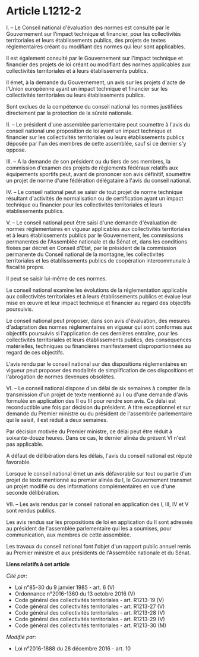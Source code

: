 # Article L1212-2

I. – Le Conseil national d'évaluation des normes est consulté par le Gouvernement sur l'impact technique et financier, pour
les collectivités territoriales et leurs établissements publics, des projets de textes réglementaires créant ou modifiant des
normes qui leur sont applicables.

Il est également consulté par le Gouvernement sur l'impact technique et financier des projets de loi créant ou modifiant des
normes applicables aux collectivités territoriales et à leurs établissements publics.

Il émet, à la demande du Gouvernement, un avis sur les projets d'acte de l'Union européenne ayant un impact technique et
financier sur les collectivités territoriales ou leurs établissements publics.

Sont exclues de la compétence du conseil national les normes justifiées directement par la protection de la sûreté nationale.

II. – Le président d'une assemblée parlementaire peut soumettre à l'avis du conseil national une proposition de loi ayant un
impact technique et financier sur les collectivités territoriales ou leurs établissements publics déposée par l'un des
membres de cette assemblée, sauf si ce dernier s'y oppose.

III. – A la demande de son président ou du tiers de ses membres, la commission d'examen des projets de règlements fédéraux
relatifs aux équipements sportifs peut, avant de prononcer son avis définitif, soumettre un projet de norme d'une fédération
délégataire à l'avis du conseil national.

IV. – Le conseil national peut se saisir de tout projet de norme technique résultant d'activités de normalisation ou de
certification ayant un impact technique ou financier pour les collectivités territoriales et leurs établissements publics.

V. – Le conseil national peut être saisi d'une demande d'évaluation de normes réglementaires en vigueur applicables aux
collectivités territoriales et à leurs établissements publics par le Gouvernement, les commissions permanentes de l'Assemblée
nationale et du Sénat et, dans les conditions fixées par décret en Conseil d'Etat, par le président de la commission
permanente du Conseil national de la montagne, les collectivités territoriales et les établissements publics de coopération
intercommunale à fiscalité propre.

Il peut se saisir lui-même de ces normes.

Le conseil national examine les évolutions de la réglementation applicable aux collectivités territoriales et à leurs
établissements publics et évalue leur mise en œuvre et leur impact technique et financier au regard des objectifs poursuivis.

Le conseil national peut proposer, dans son avis d'évaluation, des mesures d'adaptation des normes réglementaires en vigueur
qui sont conformes aux objectifs poursuivis si l'application de ces dernières entraîne, pour les collectivités territoriales
et leurs établissements publics, des conséquences matérielles, techniques ou financières manifestement disproportionnées au
regard de ces objectifs.

L'avis rendu par le conseil national sur des dispositions réglementaires en vigueur peut proposer des modalités de
simplification de ces dispositions et l'abrogation de normes devenues obsolètes.

VI. – Le conseil national dispose d'un délai de six semaines à compter de la transmission d'un projet de texte mentionné au I
ou d'une demande d'avis formulée en application des II ou III pour rendre son avis. Ce délai est reconductible une fois par
décision du président. A titre exceptionnel et sur demande du Premier ministre ou du président de l'assemblée parlementaire
qui le saisit, il est réduit à deux semaines.

Par décision motivée du Premier ministre, ce délai peut être réduit à soixante-douze heures. Dans ce cas, le dernier alinéa
du présent VI n'est pas applicable.

A défaut de délibération dans les délais, l'avis du conseil national est réputé favorable.

Lorsque le conseil national émet un avis défavorable sur tout ou partie d'un projet de texte mentionné au premier alinéa du
I, le Gouvernement transmet un projet modifié ou des informations complémentaires en vue d'une seconde délibération.

VII. – Les avis rendus par le conseil national en application des I, III, IV et V sont rendus publics.

Les avis rendus sur les propositions de loi en application du II sont adressés au président de l'assemblée parlementaire qui
les a soumises, pour communication, aux membres de cette assemblée.

Les travaux du conseil national font l'objet d'un rapport public annuel remis au Premier ministre et aux présidents de
l'Assemblée nationale et du Sénat.

**Liens relatifs à cet article**

_Cité par_:

  - Loi n°85-30 du 9 janvier 1985 - art. 6 (V)
  - Ordonnance n°2016-1360 du 13 octobre 2016 (V)
  - Code général des collectivités territoriales - art. R1213-19 (V)
  - Code général des collectivités territoriales - art. R1213-27 (V)
  - Code général des collectivités territoriales - art. R1213-28 (V)
  - Code général des collectivités territoriales - art. R1213-29 (V)
  - Code général des collectivités territoriales - art. R1213-30 (M)

_Modifié par_:

  - Loi n°2016-1888 du 28 décembre 2016 - art. 10
